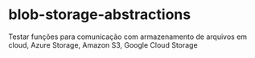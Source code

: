# blob-storage-abstractions
Testar funções para comunicação com armazenamento de arquivos em cloud, Azure Storage, Amazon S3, Google Cloud Storage
